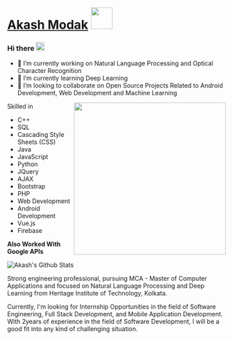 # [Akash Modak](http://akashmodak97.wixsite.com/akashmodak) <img src="https://github.com/TheDudeThatCode/TheDudeThatCode/blob/master/Assets/Developer.gif" width="50px">

### Hi there <img src="https://github.com/TheDudeThatCode/TheDudeThatCode/blob/master/Assets/Hi.gif" width="20px">

<!--
**akashmodak97/akashmodak97** is a ✨ _special_ ✨ repository because its `README.md` (this file) appears on your GitHub profile.

Here are some ideas to get you started:
- 🤔 I’m looking for help with ...
- 💬 Ask me about ...
- 📫 How to reach me: ...

- 😄 Pronouns: ...
- ⚡ Fun fact: ...
-->
- 🔭 I’m currently working on Natural Language Processing and Optical Character Recognition
- 🌱 I’m currently learning Deep Learning
- 👯 I’m looking to collaborate on Open Source Projects Related to Android Development, Web Development and Machine Learning

<img align="right" src="https://media.giphy.com/media/3o7qE1YN7aBOFPRw8E/giphy.gif" height="350px" />

Skilled in 
- C++
- SQL
- Cascading Style Sheets (CSS)
- Java
- JavaScript
- Python
- JQuery
- AJAX
- Bootstrap
- PHP
- Web Development
- Android Development
- Vue.js
- Firebase

**Also Worked With Google APIs**

![Akash's Github Stats](https://github-readme-stats.vercel.app/api?username=akashmodak97&show_icons=true&hide_border=true)

Strong engineering professional, pursuing MCA - Master of Computer Applications and focused on Natural Language Processing and Deep Learning from Heritage Institute of Technology, Kolkata. 

Currently, I'm looking for Internship Opportunities in the field of Software Engineering, Full Stack Development, and Mobile Application Development. With 2years of experience in the field of Software Development, I will be a good fit into any kind of challenging situation. 
